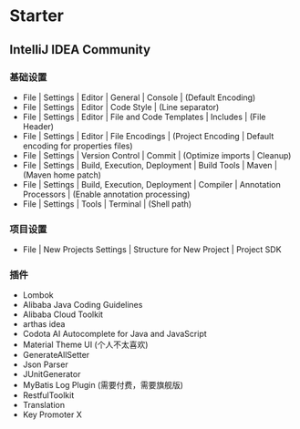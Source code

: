 # Starter

## IntelliJ IDEA Community

### 基础设置

- File | Settings | Editor | General | Console | (Default Encoding)
- File | Settings | Editor | Code Style | (Line separator)
- File | Settings | Editor | File and Code Templates | Includes | (File Header)
- File | Settings | Editor | File Encodings | (Project Encoding | Default encoding for properties files)
- File | Settings | Version Control | Commit | (Optimize imports | Cleanup)
- File | Settings | Build, Execution, Deployment | Build Tools | Maven | (Maven home patch)
- File | Settings | Build, Execution, Deployment | Compiler | Annotation Processors | (Enable annotation processing)
- File | Settings | Tools | Terminal | (Shell path)

### 项目设置

- File | New Projects Settings | Structure for New Project | Project SDK


### 插件

- Lombok
- Alibaba Java Coding Guidelines
- Alibaba Cloud Toolkit
- arthas idea
- Codota AI Autocomplete for Java and JavaScript
- Material Theme UI (个人不太喜欢)
- GenerateAllSetter
-  Json Parser
- JUnitGenerator
- MyBatis Log Plugin (需要付费，需要旗舰版)
- RestfulToolkit
- Translation
- Key Promoter X